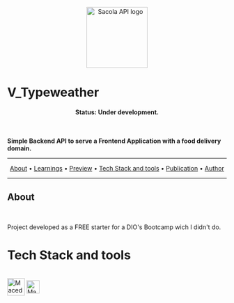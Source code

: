 <p align="center">
  <img src="./README-assets/sacola_API-logo.png" width="140px" alt="Sacola API logo"/>
</p>

# V_Typeweather

<h4 align="center"> 
	 Status: Under development.
</h4>

<br/>

**Simple Backend API to serve a Frontend Application with a food delivery domain.**

---

<p align="center">
  <a href="#about">About</a> •
  <a href="#learnings">Learnings</a> •
  <a href="#preview">Preview</a> •
  <a href="#tech-stack-and-tools">Tech Stack and tools</a> •
  <a href="#publication">Publication</a> •
  <a href="#author">Author</a> 
</p>

---

## About
<br/>

Project developed as a FREE starter for a DIO's Bootcamp wich I didn't do.

# Tech Stack and tools

<div style="display: inline_block"><br>
    <img align="center" alt="Macedovin-Typescript" height="40" width="40" src="https://cdn.jsdelivr.net/gh/devicons/devicon/icons/typescript/typescript-original.svg" />
    <img align="center" alt="Macedovin-Postman" height="30" width="30" src="./README-assets/postman-icon-svgrepo-com.svg"/>
</div>